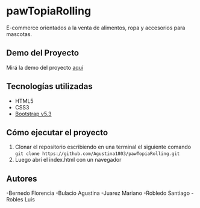 # pawTopiaRolling

E-commerce orientados a la venta de alimentos, ropa y accesorios para mascotas.

## Demo del Proyecto

Mirá la demo del proyecto [aquí](https://pawtopiarolling.netlify.app/)

## Tecnologías utilizadas 

- HTML5
- CSS3
- [Bootstrap v5.3](https://getbootstrap.com/)


## Cómo ejecutar el proyecto

1. Clonar el repositorio escribiendo en una terminal el siguiente comando `git clone https://github.com/Agustina1803/pawTopiaRolling.git`
1. Luego abrí el index.html con un navegador


## Autores
-Bernedo Florencia
-Bulacio Agustina
-Juarez Mariano
-Robledo Santiago
-Robles Luis
